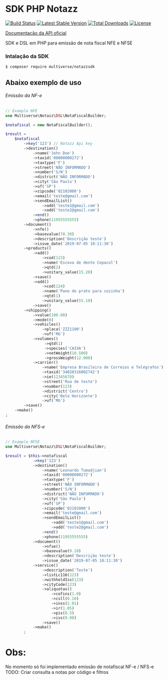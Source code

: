 # SDK PHP Notazz
[![Build Status](https://travis-ci.org/leoqbc/sdk-php-notazz.svg?branch=master)](https://travis-ci.org/leoqbc/sdk-php-notazz)
[![Latest Stable Version](https://poser.pugx.org/multiverse/notazzsdk/v/stable)](https://packagist.org/packages/multiverse/notazzsdk)
[![Total Downloads](https://poser.pugx.org/multiverse/notazzsdk/downloads)](https://packagist.org/packages/multiverse/notazzsdk)
[![License](https://poser.pugx.org/multiverse/notazzsdk/license)](https://packagist.org/packages/multiverse/notazzsdk)

[Documentação da API oficial](https://app.notazz.com/docs/api/)

SDK e DSL em PHP para emissão de nota fiscal NFE e NFSE

### Intalação da SDK
`$ composer require multiverse/notazzsdk`


## Abaixo exemplo de uso
###### Emissão da NF-e
```php
// Example NFE
use Multiverse\Notazz\DSL\NotaFiscalBuilder;

$notafiscal = new NotaFiscalBuilder();

$result =
    $notafiscal
        ->key('123') // Notazz Api key 
        ->destination()
            ->name('John Doe')
            ->taxid('00000000272')
            ->taxtype('F')
            ->street('NÃO INFORMADO')
            ->number('S/N')
            ->district('NÃO INFORMADO')
            ->city('São Paulo')
            ->uf('SP')
            ->zipcode('02102000')
            ->email('teste@gmail.com')
            ->sendEmailList()
                ->add('teste1@gmail.com')
                ->add('teste2@gmail.com')
            ->end()
            ->phone(11955555555)
        ->document()
            ->nfe()
            ->basevalue(70.30)
            ->description('Descrição teste')
            ->issue_date('2019-07-05 18:11:30')
        ->products()
            ->add()
                ->cod(123)
                ->name('Escova de dente Cepacol')
                ->qtd(2)
                ->unitary_value(15.20)
            ->save()
            ->add()
                ->cod(124)
                ->name('Pano de prato para cozinha')
                ->qtd(1)
                ->unitary_value(55.10)
            ->save()
        ->shipping()
            ->value(100.00)
            ->mode(0)
            ->vehicles()
                ->placa('ZZZ1100')
                ->uf('MG')
            ->volumes()
                 ->qtd(1)
                 ->species('CAIXA')
                 ->netWeight(10.500)
                 ->grossWeight(12.000)
            ->carrier()
                ->name('Empresa Brasileira de Correios e Telégrafos')
                ->taxid('34028316002742')
                ->ie(12345678)
                ->street('Rua de teste')
                ->number(123)
                ->district('Centro')
                ->city('Belo Horizonte')
                ->uf('MG')
        ->save()
    ->make()
;
```
###### Emissão da NFS-e
```php
// Example NFSE
use Multiverse\Notazz\DSL\NotaFiscalBuilder;

$result = $this->notafiscal
            ->key('123')
            ->destination()
                ->name('Leonardo Tumadjian')
                ->taxid('00000000272')
                ->taxtype('F')
                ->street('NÃO INFORMADO')
                ->number('S/N')
                ->district('NÃO INFORMADO')
                ->city('São Paulo')
                ->uf('SP')
                ->zipcode('02102000')
                ->email('teste@gmail.com')
                ->sendEmailList()
                    ->add('teste1@gmail.com')
                    ->add('teste2@gmail.com')
                ->end()
                ->phone(11955555555)
            ->document()
                ->nfse()
                ->basevalue(0.10)
                ->description('Descrição teste')
                ->issue_date('2019-07-05 18:11:30')
            ->service()
                ->description('Teste')
                ->listLc116(123)
                ->withheldIss(123)
                ->cityCode(123)
                ->aliquotas()
                    ->cofins(1.0)
                    ->csll(0.10)
                    ->inss(2.01)
                    ->ir(1.05)
                    ->pis(0.5)
                    ->iss(0.08)
                ->save()
            ->make()
        ;
```
# Obs:
No momento só foi implementado emissão de notafiscal NF-e / NFS-e
TODO: Criar consulta a notas por código e filtros

